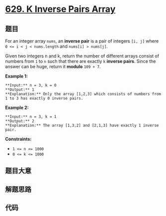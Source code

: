 # [629. K Inverse Pairs Array](https://leetcode.com/problems/k-inverse-pairs-array)

## 题目

For an integer array `nums`, an **inverse pair** is a pair of integers `[i,
j]` where `0 <= i < j < nums.length` and `nums[i] > nums[j]`.

Given two integers n and k, return the number of different arrays consist of
numbers from `1` to `n` such that there are exactly `k` **inverse pairs**.
Since the answer can be huge, return it **modulo** `109 + 7`.



**Example 1:**

    
    
    **Input:** n = 3, k = 0
    **Output:** 1
    **Explanation:** Only the array [1,2,3] which consists of numbers from 1 to 3 has exactly 0 inverse pairs.
    

**Example 2:**

    
    
    **Input:** n = 3, k = 1
    **Output:** 2
    **Explanation:** The array [1,3,2] and [2,1,3] have exactly 1 inverse pair.
    



**Constraints:**

  * `1 <= n <= 1000`
  * `0 <= k <= 1000`


## 题目大意

## 解题思路

## 代码

```javascript

```
